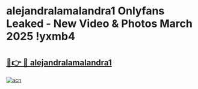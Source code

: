 # alejandralamalandra1 Onlyfans Leaked - New Video & Photos March 2025 !yxmb4

# <h2><a href="https://wnzlrz.iuczelnia.edu.pl?title=alejandralamalandra1&ref=yxmb4">🔗👉 🔴 alejandralamalandra1</a></h2>

[![acn](https://github.com/user-attachments/assets/0f9c940e-d8b0-45ae-aac7-cd30a18b3e1c)](https://wnzlrz.iuczelnia.edu.pl?title=alejandralamalandra1&ref=yxmb4)

